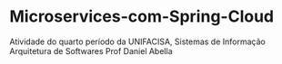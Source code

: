 # Microservices-com-Spring-Cloud

Atividade do quarto período da UNIFACISA, Sistemas de Informação
Arquitetura de Softwares
Prof Daniel Abella

